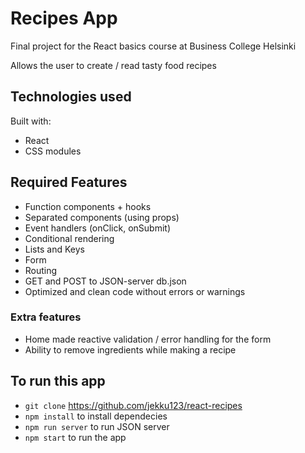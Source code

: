 # Recipes App

Final project for the React basics course at Business College Helsinki

Allows the user to create / read tasty food recipes

## Technologies used

Built with:

-   React
-   CSS modules

## Required Features

-   Function components + hooks
-   Separated components (using props)
-   Event handlers (onClick, onSubmit)
-   Conditional rendering
-   Lists and Keys
-   Form
-   Routing
-   GET and POST to JSON-server db.json
-   Optimized and clean code without errors or warnings

### Extra features

-   Home made reactive validation / error handling for the form
-   Ability to remove ingredients while making a recipe

## To run this app

-   `git clone` https://github.com/jekku123/react-recipes
-   `npm install` to install dependecies
-   `npm run server` to run JSON server
-   `npm start` to run the app
